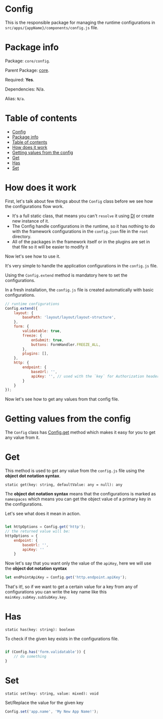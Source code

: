 # Config

This is the responsible package for managing the runtime configurations in `src/apps/{appName}/components/config.js` file. 

# Package info

Package: `core/config`.

Parent Package: [core](./core.md).

Required: **Yes**.

Dependencies: N/a.

Alias: `N/a`.

# Table of contents
- [Config](#config)
- [Package info](#package-info)
- [Table of contents](#table-of-contents)
- [How does it work](#how-does-it-work)
- [Getting values from the config](#getting-values-from-the-config)
- [Get](#get)
- [Has](#has)
- [Set](#set)

# How does it work
First, let's talk about few things about the `Config` class before we see how the configurations flow work.

- It's a full static class, that means you can't `resolve` it using [DI](./dependency-injection.md) or create new instance of it.
- The Config handle configurations in the runtime, so it has nothing to do with the framework configurations in the `config.json` file in the `root` directory.
- All of the packages in the framework itself or in the plugins are set in that file so it will be easier to modify it 

Now let's see how to use it.

It's very simple to handle the application configurations in the `config.js` file.

Using the `Config.extend` method is mandatory here to set the configurations.

In a fresh installation, the `config.js` file is created automatically with basic configurations.

```javascript
// runtime configurations
Config.extend({
    layout: {
        basePath: 'layout/layout/layout-structure',
    },
    form: {
        validatable: true,
        freeze: {
            onSubmit: true,
            buttons: FormHandler.FREEZE_ALL,
        },
        plugins: [],
    },
    http: {
        endpoint: {
            baseUrl: '',
            apiKey: '', // used with the `key` for Authorization header 
        }
    }
});
```

Now let's see how to get any values from that config file.

# Getting values from the config

The `Config` class has [Config.get](#get) method which makes it easy for you to get any value from it.


# Get
This method is used to get any value from the `config.js` file using the **object dot notation syntax**.

`static get(key: string, defaultValue: any = null): any`

The **object dot notation syntax** means that the configurations is marked as `namespaces` which means you can get the object value of a primary key in the configurations.

Let's see what does it mean in action.

```javascript

let httpOptions = Config.get('http');
// the returned value will be: 
httpOptions = {
    endpoint: {
        baseUrl: '',
        apiKey: ''
    }
```

Now let's say that you want only the value of  the `apiKey`, here we will use the **object dot notation syntax**


```javascript
let endPointApiKey = Config.get('http.endpoint.apiKey');
```
That's it!, so if we want to get a certain value for a key from any of configurations you can write the key name like this `mainKey.subKey.subSubKey.key`.

# Has
`static has(key: string): boolean`

To check if the given key exists in the configurations file.

```javascript

if (Config.has('form.validatable')) {
    // do something
}

```

# Set
`static set(key: string, value: mixed): void`

Set/Replace the value for the given key

```javascript
Config.set('app.name', 'My New App Name!');
```